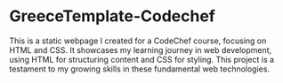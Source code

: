 # GreeceTemplate-Codechef
This is a static webpage I created for a CodeChef course, focusing on HTML and CSS. It showcases my learning journey in web development, using HTML for structuring content and CSS for styling. This project is a testament to my growing skills in these fundamental web technologies.
